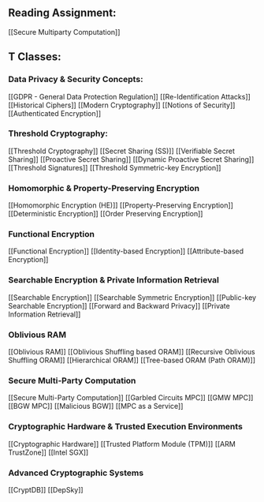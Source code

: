 ## Reading Assignment:

[[Secure Multiparty Computation]]

## T Classes:

### Data Privacy & Security Concepts: 
[[GDPR - General Data Protection Regulation]] 
[[Re-Identification Attacks]]
[[Historical Ciphers]]
[[Modern Cryptography]]
[[Notions of Security]]
[[Authenticated Encryption]]

### Threshold Cryptography:
[[Threshold Cryptography]]
[[Secret Sharing (SS)]]
[[Verifiable Secret Sharing]]
[[Proactive Secret Sharing]]
[[Dynamic Proactive Secret Sharing]]
[[Threshold Signatures]]
[[Threshold Symmetric-key Encryption]]

### Homomorphic & Property-Preserving Encryption
[[Homomorphic Encryption (HE)]]
[[Property-Preserving Encryption]]
[[Deterministic Encryption]]
[[Order Preserving Encryption]]

### Functional Encryption
[[Functional Encryption]]
[[Identity-based Encryption]]
[[Attribute-based Encryption]]

### Searchable Encryption & Private Information Retrieval
[[Searchable Encryption]]
[[Searchable Symmetric Encryption]]
[[Public-key Searchable Encryption]]
[[Forward and Backward Privacy]]
[[Private Information Retrieval]]

### Oblivious RAM
[[Oblivious RAM]]
[[Oblivious Shuffling based ORAM]]
[[Recursive Oblivious Shuffling ORAM]]
[[Hierarchical ORAM]]
[[Tree-based ORAM (Path ORAM)]]

### Secure Multi-Party Computation
[[Secure Multi-Party Computation]]
[[Garbled Circuits MPC]]
[[GMW MPC]]
[[BGW MPC]]
[[Malicious BGW]]
[[MPC as a Service]]

### Cryptographic Hardware & Trusted Execution Environments
[[Cryptographic Hardware]]
[[Trusted Platform Module (TPM)]]
[[ARM TrustZone]]
[[Intel SGX]]

### Advanced Cryptographic Systems
[[CryptDB]]
[[DepSky]]